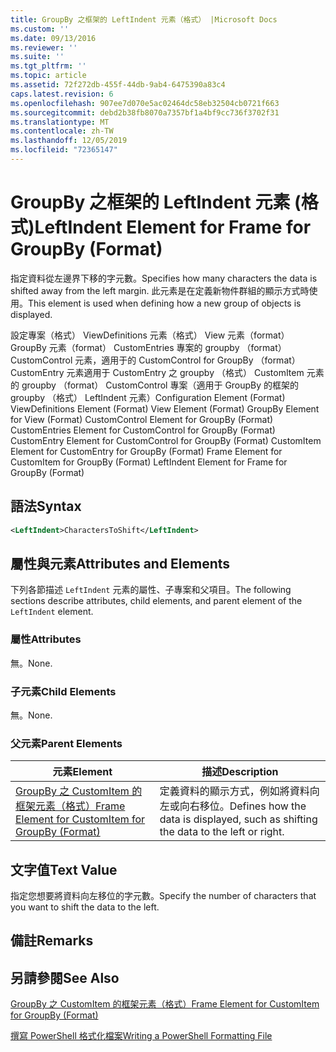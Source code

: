 ```yaml
---
title: GroupBy 之框架的 LeftIndent 元素（格式） |Microsoft Docs
ms.custom: ''
ms.date: 09/13/2016
ms.reviewer: ''
ms.suite: ''
ms.tgt_pltfrm: ''
ms.topic: article
ms.assetid: 72f272db-455f-44db-9ab4-6475390a83c4
caps.latest.revision: 6
ms.openlocfilehash: 907ee7d070e5ac02464dc58eb32504cb0721f663
ms.sourcegitcommit: debd2b38fb8070a7357bf1a4bf9cc736f3702f31
ms.translationtype: MT
ms.contentlocale: zh-TW
ms.lasthandoff: 12/05/2019
ms.locfileid: "72365147"
---
```

# <a name="leftindent-element-for-frame-for-groupby-format"></a><span data-ttu-id="cdced-102">GroupBy 之框架的 LeftIndent 元素 (格式)</span><span class="sxs-lookup"><span data-stu-id="cdced-102">LeftIndent Element for Frame for GroupBy (Format)</span></span>

<span data-ttu-id="cdced-103">指定資料從左邊界下移的字元數。</span><span class="sxs-lookup"><span data-stu-id="cdced-103">Specifies how many characters the data is shifted away from the left margin.</span></span> <span data-ttu-id="cdced-104">此元素是在定義新物件群組的顯示方式時使用。</span><span class="sxs-lookup"><span data-stu-id="cdced-104">This element is used when defining how a new group of objects is displayed.</span></span>

<span data-ttu-id="cdced-105">設定專案（格式） ViewDefinitions 元素（格式） View 元素（format） GroupBy 元素（format） CustomEntries 專案的 groupby （format） CustomControl 元素，適用于的 CustomControl for GroupBy （format） CustomEntry 元素適用于 CustomEntry 之 groupby （格式） CustomItem 元素的 groupby （format） CustomControl 專案（適用于 GroupBy 的框架的 groupby （格式） LeftIndent 元素）</span><span class="sxs-lookup"><span data-stu-id="cdced-105">Configuration Element (Format) ViewDefinitions Element (Format) View Element (Format) GroupBy Element for View (Format) CustomControl Element for GroupBy (Format) CustomEntries Element for CustomControl for GroupBy (Format) CustomEntry Element for CustomControl for GroupBy (Format) CustomItem Element for CustomEntry for GroupBy (Format) Frame Element for CustomItem for GroupBy (Format) LeftIndent Element for Frame for GroupBy (Format)</span></span>

## <a name="syntax"></a><span data-ttu-id="cdced-106">語法</span><span class="sxs-lookup"><span data-stu-id="cdced-106">Syntax</span></span>

```xml
<LeftIndent>CharactersToShift</LeftIndent>
```

## <a name="attributes-and-elements"></a><span data-ttu-id="cdced-107">屬性與元素</span><span class="sxs-lookup"><span data-stu-id="cdced-107">Attributes and Elements</span></span>

<span data-ttu-id="cdced-108">下列各節描述 `LeftIndent` 元素的屬性、子專案和父項目。</span><span class="sxs-lookup"><span data-stu-id="cdced-108">The following sections describe attributes, child elements, and parent element of the `LeftIndent` element.</span></span>

### <a name="attributes"></a><span data-ttu-id="cdced-109">屬性</span><span class="sxs-lookup"><span data-stu-id="cdced-109">Attributes</span></span>

<span data-ttu-id="cdced-110">無。</span><span class="sxs-lookup"><span data-stu-id="cdced-110">None.</span></span>

### <a name="child-elements"></a><span data-ttu-id="cdced-111">子元素</span><span class="sxs-lookup"><span data-stu-id="cdced-111">Child Elements</span></span>

<span data-ttu-id="cdced-112">無。</span><span class="sxs-lookup"><span data-stu-id="cdced-112">None.</span></span>

### <a name="parent-elements"></a><span data-ttu-id="cdced-113">父元素</span><span class="sxs-lookup"><span data-stu-id="cdced-113">Parent Elements</span></span>

|<span data-ttu-id="cdced-114">元素</span><span class="sxs-lookup"><span data-stu-id="cdced-114">Element</span></span>|<span data-ttu-id="cdced-115">描述</span><span class="sxs-lookup"><span data-stu-id="cdced-115">Description</span></span>|
|-------------|-----------------|
|[<span data-ttu-id="cdced-116">GroupBy 之 CustomItem 的框架元素（格式）</span><span class="sxs-lookup"><span data-stu-id="cdced-116">Frame Element for CustomItem for GroupBy (Format)</span></span>](./frame-element-for-customitem-for-groupby-format.md)|<span data-ttu-id="cdced-117">定義資料的顯示方式，例如將資料向左或向右移位。</span><span class="sxs-lookup"><span data-stu-id="cdced-117">Defines how the data is displayed, such as shifting the data to the left or right.</span></span>|

## <a name="text-value"></a><span data-ttu-id="cdced-118">文字值</span><span class="sxs-lookup"><span data-stu-id="cdced-118">Text Value</span></span>

<span data-ttu-id="cdced-119">指定您想要將資料向左移位的字元數。</span><span class="sxs-lookup"><span data-stu-id="cdced-119">Specify the number of characters that you want to shift the data to the left.</span></span>

## <a name="remarks"></a><span data-ttu-id="cdced-120">備註</span><span class="sxs-lookup"><span data-stu-id="cdced-120">Remarks</span></span>

## <a name="see-also"></a><span data-ttu-id="cdced-121">另請參閱</span><span class="sxs-lookup"><span data-stu-id="cdced-121">See Also</span></span>

[<span data-ttu-id="cdced-122">GroupBy 之 CustomItem 的框架元素（格式）</span><span class="sxs-lookup"><span data-stu-id="cdced-122">Frame Element for CustomItem for GroupBy (Format)</span></span>](./frame-element-for-customitem-for-groupby-format.md)

[<span data-ttu-id="cdced-123">撰寫 PowerShell 格式化檔案</span><span class="sxs-lookup"><span data-stu-id="cdced-123">Writing a PowerShell Formatting File</span></span>](./writing-a-powershell-formatting-file.md)

